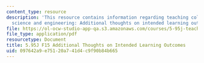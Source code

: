 ```yaml
---
content_type: resource
description: 'This resource contains information regarding teaching college-level
  science and engineering: Additional thoughts on intended learning outcomes.'
file: https://ol-ocw-studio-app-qa.s3.amazonaws.com/courses/5-95j-teaching-college-level-science-and-engineering-fall-2015/097642a9e75120a741d4c9f90b84b665_MIT5_95JF15_LearningOutcomes.pdf
file_type: application/pdf
resourcetype: Document
title: 5.95J F15 Additional Thoughts on Intended Learning Outcomes
uid: 097642a9-e751-20a7-41d4-c9f90b84b665
---
```

